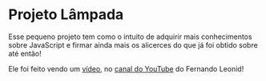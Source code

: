 # Projeto Lâmpada

Esse pequeno projeto tem como o intuito de adquirir mais conhecimentos sobre JavaScript e firmar ainda mais os alicerces do que já foi obtido sobre até então!

Ele foi feito vendo um <a href="https://www.youtube.com/watch?v=4r0zOW9Zn-Y&ab_channel=FernandoLeonid">vídeo</a>, no <a href="https://www.youtube.com/channel/UCUx9gTvh8siElre9J7rF18w">canal do YouTube</a> do Fernando Leonid!
